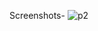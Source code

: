 Screenshots-
![p2](https://github.com/user-attachments/assets/632af720-58d6-4b22-8b41-4347e72c25de)
